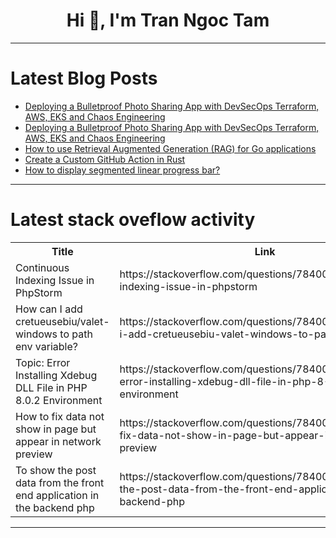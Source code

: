 <h1 align="center">Hi 👋, I'm Tran Ngoc Tam</h1>

---

# Latest Blog Posts 
<!-- BLOG-POST-LIST:START -->
- [Deploying a Bulletproof Photo Sharing App with DevSecOps Terraform, AWS, EKS and Chaos Engineering](https://dev.to/aws-builders/deploying-a-bulletproof-photo-sharing-app-with-devsecops-terraform-aws-eks-and-chaos-engineering-d25)
- [Deploying a Bulletproof Photo Sharing App with DevSecOps Terraform, AWS, EKS and Chaos Engineering](https://dev.to/aws-builders/deploying-a-bulletproof-photo-sharing-app-with-devsecops-terraform-aws-eks-and-chaos-engineering-4p57)
- [How to use Retrieval Augmented Generation &lpar;RAG&rpar; for Go applications](https://dev.to/aws/how-to-use-retrieval-augmented-generation-rag-for-go-applications-3b4j)
- [Create a Custom GitHub Action in Rust](https://dev.to/pnehrer/create-a-custom-github-action-in-rust-2al1)
- [How to display segmented linear progress bar?](https://dev.to/neuqzxy/how-to-display-segmented-linear-progress-bar-22k5)
<!-- BLOG-POST-LIST:END -->

---

# Latest stack oveflow activity
<table>
  <tr><th>Title</th><th>Link</th></tr>
  <!-- STACKOVERFLOW:START --><tr><td>Continuous Indexing Issue in PhpStorm</td><td>https://stackoverflow.com/questions/78400438/continuous-indexing-issue-in-phpstorm</td></tr><tr><td>How can I add cretueusebiu/valet-windows to path env variable?</td><td>https://stackoverflow.com/questions/78400277/how-can-i-add-cretueusebiu-valet-windows-to-path-env-variable</td></tr><tr><td>Topic: Error Installing Xdebug DLL File in PHP 8.0.2 Environment</td><td>https://stackoverflow.com/questions/78400265/topic-error-installing-xdebug-dll-file-in-php-8-0-2-environment</td></tr><tr><td>How to fix data not show in page but appear in network preview</td><td>https://stackoverflow.com/questions/78400204/how-to-fix-data-not-show-in-page-but-appear-in-network-preview</td></tr><tr><td>To show the post data from the front end application in the backend php</td><td>https://stackoverflow.com/questions/78400031/to-show-the-post-data-from-the-front-end-application-in-the-backend-php</td></tr><!-- STACKOVERFLOW:END -->
</table>

---


